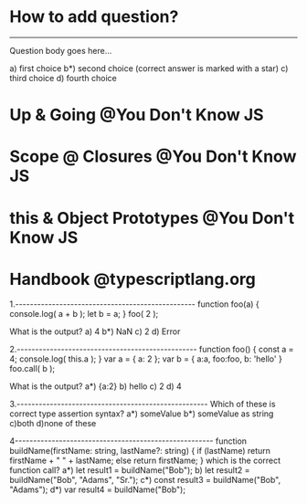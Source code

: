 # How to add question?

---
Question body goes here...

a) first choice
b*) second choice (correct answer is marked with a star)
c) third choice
d) fourth choice

# Up & Going @You Don't Know JS

# Scope @ Closures @You Don't Know JS

# this & Object Prototypes @You Don't Know JS

# Handbook @typescriptlang.org

1.-------------------------------------------------
function foo(a) {
	console.log( a + b );
	let b = a;
}
foo( 2 );

What is the output?
a) 4
b*) NaN
c) 2
d) Error

2.-------------------------------------------------
function foo() {
  const a = 4;
	console.log( this.a );
}
var a = {
	a: 2
};
var b = {
  a:a,
  foo:foo,
  b: 'hello'
}
foo.call( b );

What is the output?
a*) {a:2}
b) hello
c) 2
d) 4

3.----------------------------------------------------
Which of these is correct type assertion syntax?
a*) <string>someValue
b*) someValue as string
c)both
d)none of these

4------------------------------------------------------
function buildName(firstName: string, lastName?: string) {
    if (lastName)
        return firstName + " " + lastName;
    else
        return firstName;
}
which is the correct function call?
a*) let result1 = buildName("Bob");
b)  let result2 = buildName("Bob", "Adams", "Sr.");
c*) const result3 = buildName("Bob", "Adams");
d*) var result4 = buildName("Bob");
